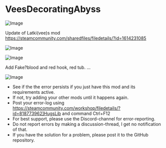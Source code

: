 # VeesDecoratingAbyss

![Image](https://i.imgur.com/buuPQel.png)

Update of Latki(vee)s mod
https://steamcommunity.com/sharedfiles/filedetails/?id=1614231085

![Image](https://i.imgur.com/pufA0kM.png)

	
![Image](https://i.imgur.com/Z4GOv8H.png)

Add Fake?blood and red hook, red tub. ...

![Image](https://i.imgur.com/PwoNOj4.png)



-  See if the the error persists if you just have this mod and its requirements active.
-  If not, try adding your other mods until it happens again.
-  Post your error-log using https://steamcommunity.com/workshop/filedetails/?id=818773962]HugsLib and command Ctrl+F12
-  For best support, please use the Discord-channel for error-reporting.
-  Do not report errors by making a discussion-thread, I get no notification of that.
-  If you have the solution for a problem, please post it to the GitHub repository.




